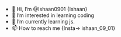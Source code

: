 - 👋 Hi, I’m @Ishaan0901 {Ishaan}
- 👀 I’m interested in learning coding
- 🌱 I’m currently learning js.
- 📫 How to reach me {Insta-> ishaan_09_01} 

<!---
Ishaan0901/Ishaan0901 is a ✨ special ✨ repository because its `README.md` (this file) appears on your GitHub profile.
You can click the Preview link to take a look at your changes.
--->
